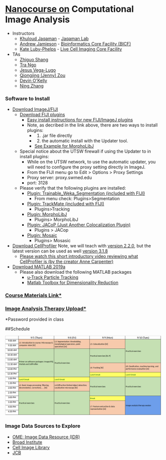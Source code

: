 # [Nanocourse on](http://www.utsouthwestern.edu/labs/bioinformatics/education/nanocourses.html) Computational Image Analysis

- Instructors
    - [Khuloud Jaqaman](mailto:khuloud.jaqaman@utsouthwestern.edu) -  [Jaqaman Lab](http://www.utsouthwestern.edu/labs/jaqaman/)
    - [Andrew Jamieson](mailto:andrew.jamieson@utsouthwestern.edu)  - [Bioinformatics Core Facility (BICF)](https://www.utsouthwestern.edu/labs/bioinformatics/) 
    - [Kate Luby-Phelps](mailto:Kate.Phelps@UTSouthwestern.edu) - [Live Cell Imaging Core Facility](http://www.utsouthwestern.edu/research/core-facilities/live-cell-imaging.html)
- TAs
    - [Zhiguo Shang](mailto:Zhiguo.Shang@UTSouthwestern.edu)
    - [Tra Ngo](mailto:tra.ngo@UTSouthwestern.edu)
    - [Jesus Vega-Lugo](mailto:Jesus.Vega-Lugo@UTSouthwestern.edu)
    - [Qiongjing (Jenny) Zou](mailto:Qiongjing.Zou@UTSouthwestern.edu)
    - [Devin O'Kelly](mailto:Devin.OKelly@UTSouthwestern.edu)
    - [Ning Zhang](mailto:Ning.Zhang@UTSouthwestern.edu)

### Software to Install
- [Download ImageJ/FIJI](http://fiji.sc/)
    - [Download FIJI plugins](https://imagej.net/Category:Plugins)
        - [Easy install instructions for new FIJI/ImageJ plugins](https://imagej.net/Plugins)
        - Note, as decribed in the link above, there are two ways to install plugins: 
            - 1) .jar file directly 
            - 2) the automatic install with the Updater tool.        
            - [See Example for MorphoLibJ](https://imagej.net/MorphoLibJ#Installation)
    - Special notice about the UTSW firewall if using the Updater to in install plugins:
        - While on the UTSW network, to use the automatic updater, you will need to configure the proxy setting directly in ImageJ.
        - From the FIJI menu go to Edit > Options > Proxy Settings
        - Proxy server: proxy.swmed.edu
        - port: 3128        
    - Please verify that the following plugins are installed:
        - [Plugin: Trainable_Weka_Segmentation (included with FIJI)](https://imagej.net/Trainable_Weka_Segmentation)
            - From menu check: Plugins>Segmentation
        - [Plugin: TrackMate (included with FIJI)](https://imagej.net/TrackMate)
            - Plugins>Tracking 
        - [Plugin: MorphoLibJ](https://imagej.net/MorphoLibJ)
            - Plugins> MorphoLibJ 
        - [Plugin: JACoP (Just Another Colocalization Plugin)](https://imagej.nih.gov/ij/plugins/track/jacop.html)
            - Plugins > JACop
        - [Plugin: Mosaic](http://mosaic.mpi-cbg.de/?q=downloads/imageJ)
            - Plugins> Mosasic
- [Download CellProfiler](http://cellprofiler.org/releases/) Note, we will teach with [version 2.2.0](http://cellprofiler.org/previous_releases/), but the latest version can be used as well [version 3.1.8](https://cellprofiler.org/releases/)  
    - [Please watch this short introductory video reviewing what CellProfiler is (by the creator Anne Carpenter)](https://www.ibiology.org/techniques/cellprofiler/) 
- [Download MATLAB 2019a](https://www.mathworks.com/downloads/)
    - Please also download the following MATLAB packages 
        - [u-Track Particle Tracking](http://www.utsouthwestern.edu/labs/danuser/software/)    
        - [Matlab Toolbox for Dimensionality Reduction](https://cloud.biohpc.swmed.edu/index.php/s/TFnRX8YRrWfLo2a)

### [Course Materials Link*](https://cloud.biohpc.swmed.edu/index.php/s/fAxR3eYZ7Do6EQA)
### [Image Analysis Therapy Upload*](https://cloud.biohpc.swmed.edu/index.php/s/DzkSKb6KHAcyAoW)
*Password provided in class

##Schedule

![alt text1][logo]

### Image Data Sources to Explore
- [OME: Image Data Resource (IDR)](https://idr.openmicroscopy.org/about/)
- [Broad Institute](https://data.broadinstitute.org/bbbc/image_sets.html)
- [Cell Image Library](http://www.cellimagelibrary.org/home)
- [JCB](http://jcb-dataviewer.rupress.org/)

<!-- ##Reference Materials 

Coming soon! -->

[logo]: img/schedule_2019.png